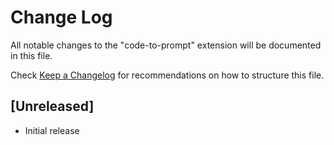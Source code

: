 # Change Log

All notable changes to the "code-to-prompt" extension will be documented in this file.

Check [Keep a Changelog](http://keepachangelog.com/) for recommendations on how to structure this file.

## [Unreleased]

- Initial release
